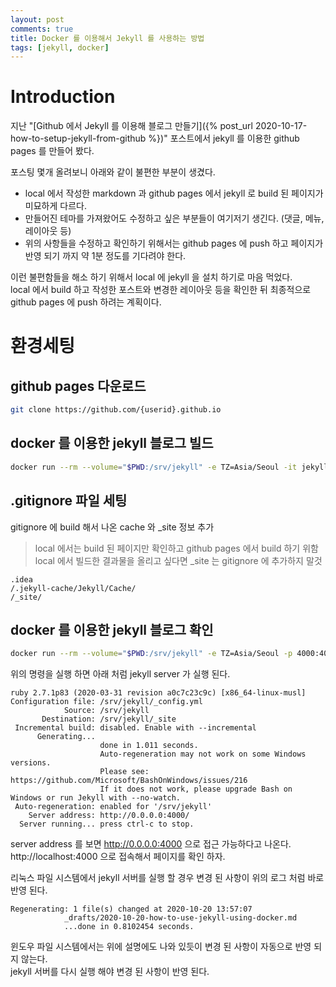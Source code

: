 ```yaml
---
layout: post
comments: true
title: Docker 를 이용해서 Jekyll 를 사용하는 방법
tags: [jekyll, docker]
---
```


# Introduction

지난 "[Github 에서 Jekyll 를 이용해 블로그 만들기]({% post_url 2020-10-17-how-to-setup-jekyll-from-github %})" 포스트에서 jekyll 를 이용한 github pages 를 만들어 봤다.    

포스팅 몇개 올려보니 아래와 같이 불편한 부분이 생겼다.  
- local 에서 작성한 markdown 과 github pages 에서 jekyll 로 build 된 페이지가 미묘하게 다르다.  
- 만들어진 테마를 가져왔어도 수정하고 싶은 부분들이 여기저기 생긴다. (댓글, 메뉴, 레이아웃 등)  
- 위의 사항들을 수정하고 확인하기 위해서는 github pages 에 push 하고 페이지가 반영 되기 까지 약 1분 정도를 기다려야 한다.  

이런 불편함들을 해소 하기 위해서 local 에 jekyll 을 설치 하기로 마음 먹었다.  
local 에서 build 하고 작성한 포스트와 변경한 레이아웃 등을 확인한 뒤 최종적으로 github pages 에 push 하려는 계획이다.

# 환경세팅

## github pages 다운로드

```bash
git clone https://github.com/{userid}.github.io
```   

## docker 를 이용한 jekyll 블로그 빌드

```bash
docker run --rm --volume="$PWD:/srv/jekyll" -e TZ=Asia/Seoul -it jekyll/jekyll:4 jekyll build --drafts
```

## .gitignore 파일 세팅

gitignore 에 build 해서 나온 cache 와 _site 정보 추가  
> local 에서는 build 된 페이지만 확인하고 github pages 에서 build 하기 위함  
> local 에서 빌드한 결과물을 올리고 싶다면 _site 는 gitignore 에 추가하지 말것  

```text
.idea
/.jekyll-cache/Jekyll/Cache/
/_site/
```

## docker 를 이용한 jekyll 블로그 확인

```bash
docker run --rm --volume="$PWD:/srv/jekyll" -e TZ=Asia/Seoul -p 4000:4000 -it jekyll/jekyll:4 jekyll serve --drafts
```

위의 명령을 실행 하면 아래 처럼 jekyll server 가 실행 된다.  

```text
ruby 2.7.1p83 (2020-03-31 revision a0c7c23c9c) [x86_64-linux-musl]
Configuration file: /srv/jekyll/_config.yml
            Source: /srv/jekyll
       Destination: /srv/jekyll/_site
 Incremental build: disabled. Enable with --incremental
      Generating...
                    done in 1.011 seconds.
                    Auto-regeneration may not work on some Windows versions.
                    Please see: https://github.com/Microsoft/BashOnWindows/issues/216
                    If it does not work, please upgrade Bash on Windows or run Jekyll with --no-watch.
 Auto-regeneration: enabled for '/srv/jekyll'
    Server address: http://0.0.0.0:4000/
  Server running... press ctrl-c to stop.
```

server address 를 보면 http://0.0.0.0:4000 으로 접근 가능하다고 나온다.  
http://localhost:4000 으로 접속해서 페이지를 확인 하자.  

리눅스 파일 시스템에서 jekyll 서버를 실행 할 경우 변경 된 사항이 위의 로그 처럼 바로 반영 된다.
```text
Regenerating: 1 file(s) changed at 2020-10-20 13:57:07
            _drafts/2020-10-20-how-to-use-jekyll-using-docker.md
            ...done in 0.8102454 seconds.
```

윈도우 파일 시스템에서는 위에 설명에도 나와 있듯이 변경 된 사항이 자동으로 반영 되지 않는다.  
jekyll 서버를 다시 실행 해야 변경 된 사항이 반영 된다.  